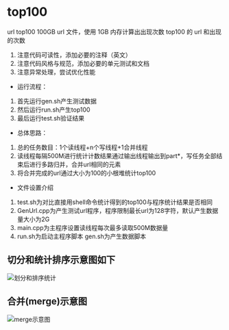 # top100
url top100
100GB url 文件，使用 1GB 内存计算出出现次数 top100 的 url 和出现的次数
1. 注意代码可读性，添加必要的注释（英文）
2. 注意代码风格与规范，添加必要的单元测试和文档
3. 注意异常处理，尝试优化性能

* 运行流程：
1. 首先运行gen.sh产生测试数据
2. 然后运行run.sh产生top100
3. 最后运行test.sh验证结果

* 总体思路：
1. 总的任务数目：1个读线程+n个写线程+1合并线程
2. 读线程每隔500M进行统计计数结果通过输出线程输出到part*，写任务全部结束后进行多路归并，合并url相同的元素
3. 将合并完成的url通过大小为100的小根堆统计top100

 * 文件设置介绍
 1. test.sh为对比直接用shell命令统计得到的top100与程序统计结果是否相同
 2. GenUrl.cpp为产生测试url程序，程序限制最长url为128字符，默认产生数据量大小为2G
 3. main.cpp为主程序设置读线程每次最多读取500M数据量
 4. run.sh为启动主程序脚本 gen.sh为产生数据脚本 

 ## 切分和统计排序示意图如下
 ![划分和排序统计](https://note.youdao.com/yws/public/resource/02c145b807e6eb212157191e353e9803/xmlnote/2E3F8C36ADB44C93AEA4F8CB4D207EFB/2036)

 ## 合并(merge)示意图
 ![merge示意图](https://note.youdao.com/yws/public/resource/7c59a0ce5773981be1489e6b28abade2/xmlnote/2FCCCDA5D5CB40438DB31B794C75038E/2054)
